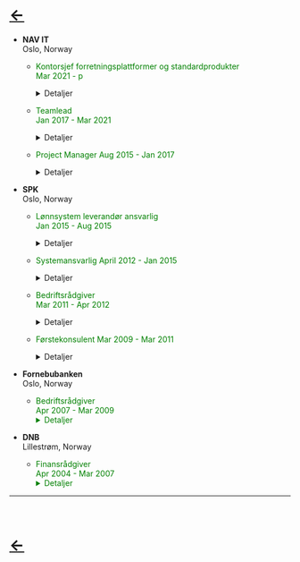 <body style="background-color:water;">

# [&larr;](/index.md)

- **NAV IT**  
Oslo, Norway
  - <span style="color:green"> Kontorsjef forretningsplattformer og standardprodukter  
            Mar 2021 - p
        <details>
        <summary>Detaljer</summary>
        IT forretningsplattformer og standardprodukter
        </details>

  - <span style="color:green"> Teamlead  
            Jan 2017 - Mar 2021
        <details>
        <summary>Detaljer</summary>
        Test
        </details>

  - <span style="color:green">Project Manager
            Aug 2015 - Jan 2017
        <details>
        <summary>Detaljer</summary>
        Test
        </details>

- **SPK**  
Oslo, Norway
  - <span style="color:green"> Lønnsystem leverandør ansvarlig  
            Jan 2015 - Aug 2015
        <details>
        <summary>Detaljer</summary>
        Test
        </details>

  - <span style="color:green"> Systemansvarlig
            April 2012 - Jan 2015
        <details>
        <summary>Detaljer</summary>
        Test
        </details>

  - <span style="color:green"> Bedriftsrådgiver  
            Mar 2011 - Apr 2012
        <details>
        <summary>Detaljer</summary>
        Test
        </details>

  - <span style="color:green"> Førstekonsulent
            Mar 2009 - Mar 2011  
        <details>
        <summary>Detaljer</summary>
        Test
        </details>

- **Fornebubanken**  
    Oslo, Norway
  - <span style="color:green"> Bedriftsrådgiver  
            Apr 2007 - Mar 2009
        <details>
        <summary>Detaljer</summary>
        Test
        </details>

- **DNB**  
    Lillestrøm, Norway
  - <span style="color:green">Finansrådgiver  
            Apr 2004 - Mar 2007
        <details>
        <summary>Detaljer</summary>
        Test
        </details>

---
<br>

# [&larr;](/index.md)
